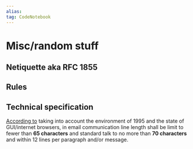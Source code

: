 ```yaml
---
alias:
tag: CodeNotebook
---
```


# Misc/random stuff

## Netiquette aka RFC 1855

## Rules

## Technical specification

[According to](www.ietf.org/rfc/rfc1855.txt) taking into account the environment
of 1995 and the state of GUI/internet browsers, in email communication
line length shall be limit to fewer than **65 characters** and standard
talk to no more than **70 characters** and within 12 lines per paragraph
and/or message.
